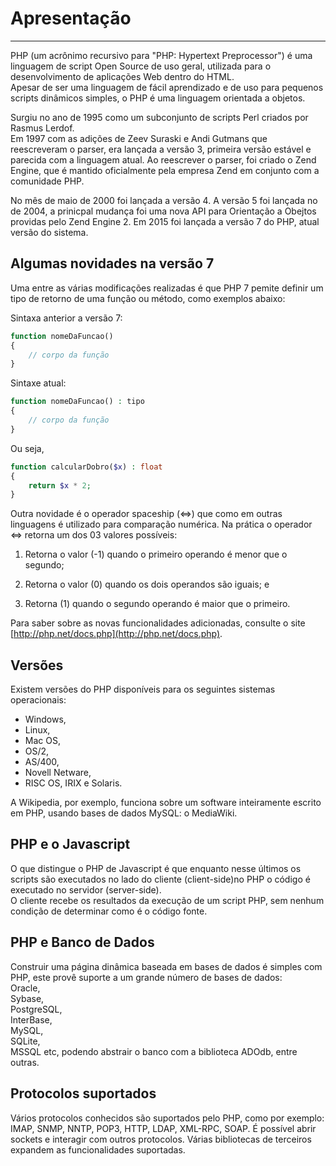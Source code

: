 # Apresentação

---

PHP \(um acrônimo recursivo para "PHP: Hypertext Preprocessor"\) é uma linguagem de script Open Source de uso geral, utilizada para o desenvolvimento de aplicações Web dentro do HTML.  
Apesar de ser uma linguagem de fácil aprendizado e de uso para pequenos scripts dinâmicos simples, o PHP é uma linguagem orientada a objetos.

Surgiu no ano de 1995 como um subconjunto de scripts Perl criados por Rasmus Lerdof.  
Em 1997 com as adições de Zeev Suraski e Andi Gutmans que reescreveram o parser, era lançada a versão 3, primeira versão estável e parecida com a linguagem atual. Ao reescrever o parser, foi criado o Zend Engine, que é mantido oficialmente pela empresa Zend em conjunto com a comunidade PHP.

No mês de maio de 2000 foi lançada a versão 4. A versão 5 foi lançada no de 2004, a prinicpal mudança foi uma nova API para Orientação a Obejtos providas pelo Zend Engine 2. Em 2015 foi lançada a versão 7 do PHP, atual versão do sistema.

## Algumas novidades na versão 7

Uma entre as várias modificações realizadas é que PHP 7 pemite definir um tipo de retorno de uma função ou método, como exemplos abaixo:

Sintaxa anterior a versão 7:

```php
function nomeDaFuncao()
{
    // corpo da função
}
```

Sintaxe atual:

```php
function nomeDaFuncao() : tipo
{
    // corpo da função
}
```

Ou seja,

```php
function calcularDobro($x) : float
{
    return $x * 2;
}
```

Outra novidade é o operador spaceship \(&lt;=&gt;\) que como em outras linguagens é utilizado para comparação numérica. Na prática o operador &lt;=&gt; retorna um dos 03 valores possíveis:

1. Retorna o valor \(-1\) quando o primeiro operando é menor que o segundo;

2. Retorna o valor \(0\) quando os dois operandos são iguais; e

3. Retorna \(1\) quando o segundo operando é maior que o primeiro.

Para saber sobre as novas funcionalidades adicionadas, consulte o site [http://php.net/docs.php](http://php.net/docs.php).

## Versões

Existem versões do PHP disponíveis para os seguintes sistemas operacionais:

* Windows, 
* Linux, 
* Mac OS, 
* OS/2, 
* AS/400, 
* Novell Netware, 
* RISC OS, IRIX e Solaris. 

A Wikipedia, por exemplo, funciona sobre um software inteiramente escrito em PHP, usando bases de dados MySQL: o MediaWiki.

## PHP e o Javascript

O que distingue o PHP de Javascript é que enquanto nesse últimos os scripts são executados no lado do cliente \(client-side\)no PHP o código é executado no servidor \(server-side\).  
 O cliente recebe os resultados da execução de um script PHP, sem nenhum condição de determinar como é o código fonte.

## PHP e Banco de Dados

Construir uma página dinâmica baseada em bases de dados é simples com PHP, este provê suporte a um grande número de bases de dados:  
Oracle,  
Sybase,  
PostgreSQL,  
InterBase,  
MySQL,  
SQLite,  
MSSQL etc, podendo abstrair o banco com a biblioteca ADOdb, entre outras.

## Protocolos suportados

Vários protocolos conhecidos são suportados pelo PHP, como por exemplo: IMAP, SNMP, NNTP, POP3, HTTP, LDAP, XML-RPC, SOAP.  É possível abrir sockets e interagir com outros protocolos. Várias bibliotecas de terceiros expandem as funcionalidades suportadas.



